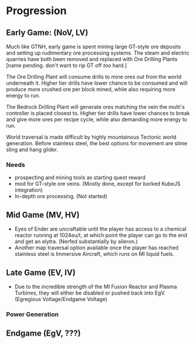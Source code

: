 # Progression

## Early Game: (NoV, LV)

Much like GTNH, early game is spent mining large GT-style ore deposits and setting up rudimentary ore processing systems.
The steam and electric quarries have both been removed and replaced with Ore Drilling Plants [name pending. don't want to rip GT off *too* hard.]

The Ore Drilling Plant will consume drills to mine ores out from the world underneath it. Higher tier drills have lower chance to be consumed and will produce more crushed ore per block mined, while also requiring more energy to run.

The Bedrock Drilling Plant will generate ores matching the vein the multi's controller is placed closest to. Higher tier drills have lower chances to break and give more ores per recipe cycle, while also demanding more energy to run.

World traversal is made difficult by highly mountainous Tectonic world generation. Before stainless steel, the best options for movement are slime sling and hang glider.

### Needs

- prospecting and mining tools as starting quest reward
- mod for GT-style ore veins. (Mostly done, except for borked KubeJS integration)
- In-depth ore processing. (Not started)

## Mid Game (MV, HV)

- Eyes of Ender are uncraftable until the player has access to a chemical reactor running at 1024eu/t, at which point the player can go to the end and get an elytra. (Nerfed substantially by aileron.)
- Another map traversal option available once the player has reached stainless steel is Immersive Aircraft, which runs on MI liquid fuels.

## Late Game (EV, IV)

- Due to the incredible strength of the MI Fusion Reactor and Plasma Turbines, they will either be disabled or pushed back into EgV. (Egregious Voltage/Endgame Voltage)

### Power Generation

## Endgame (EgV, ???)
